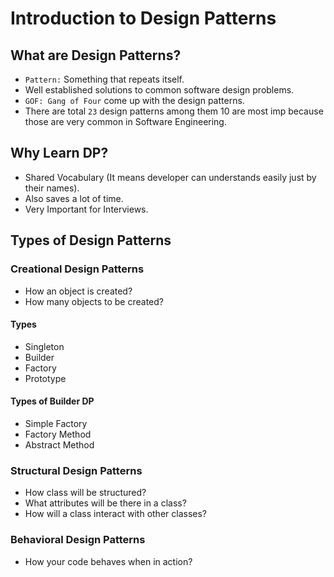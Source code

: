 # Introduction to Design Patterns

## What are Design Patterns?

- `Pattern:` Something that repeats itself.
- Well established solutions to common software design problems.
- `GOF: Gang of Four` come up with the design patterns.
- There are total `23` design patterns among them 10 are most imp because those are very common in Software Engineering.


## Why Learn DP?

- Shared Vocabulary (It means developer can understands easily just by their names).
- Also saves a lot of time.
- Very Important for Interviews.

## Types of Design Patterns

### Creational Design Patterns

- How an object is created?
- How many objects to be created?

#### Types
- Singleton
- Builder
- Factory
- Prototype

#### Types of Builder DP
- Simple Factory
- Factory Method
- Abstract Method

### Structural Design Patterns

- How class will be structured?
- What attributes will be there in a class?
- How will a class interact with other classes?

### Behavioral Design Patterns

- How your code behaves when in action?